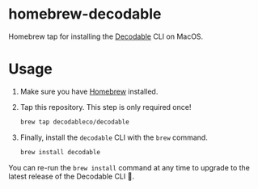 # homebrew-decodable

Homebrew tap for installing the [Decodable](https://www.decodable.co/) CLI on MacOS.

# Usage

1. Make sure you have [Homebrew](https://docs.brew.sh/) installed.

2. Tap this repository. This step is only required once!

   ```sh
   brew tap decodableco/decodable
   ```

3. Finally, install the `decodable` CLI with the `brew` command.

    ```sh
    brew install decodable
    ```

You can re-run the `brew install` command at any time to upgrade to the latest release of the Decodable CLI 🍻.
